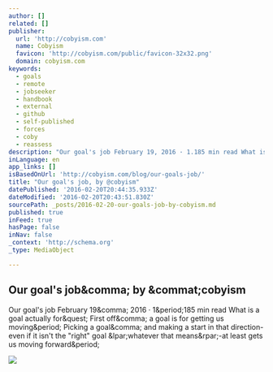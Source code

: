 ```yaml
---
author: []
related: []
publisher:
  url: 'http://cobyism.com'
  name: Cobyism
  favicon: 'http://cobyism.com/public/favicon-32x32.png'
  domain: cobyism.com
keywords:
  - goals
  - remote
  - jobseeker
  - handbook
  - external
  - github
  - self-published
  - forces
  - coby
  - reassess
description: "Our goal's job February 19, 2016 · 1.185 min read What is a goal actually for? First off, a goal is for getting us moving. Picking a goal, and making a start in that direction-even if it isn't the \"right\" goal (whatever that means)-at least gets us moving forward."
inLanguage: en
app_links: []
isBasedOnUrl: 'http://cobyism.com/blog/our-goals-job/'
title: "Our goal's job, by @cobyism"
datePublished: '2016-02-20T20:44:35.933Z'
dateModified: '2016-02-20T20:43:51.830Z'
sourcePath: _posts/2016-02-20-our-goals-job-by-cobyism.md
published: true
inFeed: true
hasPage: false
inNav: false
_context: 'http://schema.org'
_type: MediaObject

---
```

<article style=""><h1>Our goal's job&amp;comma; by &amp;commat;cobyism</h1><p>Our goal's job February 19&amp;comma; 2016 · 1&amp;period;185 min read What is a goal actually for&amp;quest; First off&amp;comma; a goal is for getting us moving&amp;period; Picking a goal&amp;comma; and making a start in that direction-even if it isn't the "right" goal &amp;lpar;whatever that means&amp;rpar;-at least gets us moving forward&amp;period;</p><img src="http://cobyism.com/public/avatar.jpg" /></article>